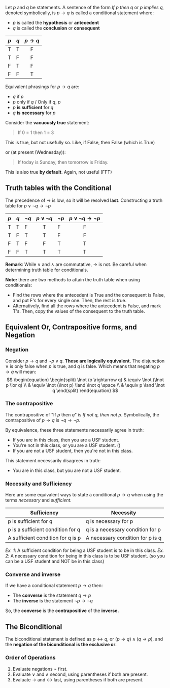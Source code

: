 Let $p$ and $q$ be statements. A sentence of the form *If p then q* or *p implies q,* denoted symbolically, is $p \rightarrow q$ is called a conditional statement where: 
- $p$ is called the **hypothesis** or **antecedent**
- $q$ is called the **conclusion** or **consequent**

| $p$ | $q$ | $p \rightarrow q$ |
| --- | --- |:-----------------:|
| T   | T   |         F         |
| T   | F   |         F         |
| F   | T   |         F         |
| F   | F   |         T         |

Equivalent phrasings for $p \rightarrow q$ are: 
- $q$ if $p$
- $p$ only if $q$ / Only if $q$, $p$
- $p$ **is sufficient** for $q$
- $q$ **is necessary** for $p$

Consider the **vacuously true** statement: 
> If 0 = 1 then 1 = 3

This is true, but not usefully so. Like, if False, then False (which is True)

or (at present (Wednesday)): 
> If today is Sunday, then tomorrow is Friday. 

This is also true **by default**. Again, not useful (FFT)

## Truth tables with the Conditional
The precedence of $\rightarrow$ is low, so it will be resolved **last**. 
Constructing a truth table for $p \lor \lnot q \rightarrow \lnot p$

| $p$ | $q$ | $\lnot q$ | $p \lor \lnot q$ | $\lnot p$ | $p \lor \lnot q \rightarrow \lnot p$ |
| --- | --- | --------- |:----------------:| --------- |:------------------------------------:|
| T   | T   | F         |        T         | F         |                  F                   |
| T   | F   | T         |        T         | F         |                  F                   |
| F   | T   | F         |        F         | T         |                  T                   |
| F   | F   | T         |        T         | T         |                  T                   |

**Remark**: While $\lor$ and $\land$ are commutative, $\rightarrow$ is not. Be careful when determining truth table for conditionals. 

**Note:** there are two methods to attain the truth table when using conditionals: 
- Find the rows where the antecedent is True and the consequent is False, and put F's for every single one. Then, the rest is true.
- Alternatively, find all the rows where the antecedent is False, and mark T's. Then, copy the values of the consequent to the truth table.

## Equivalent Or, Contrapositive forms, and Negation

### Negation
Consider $p \rightarrow q$ and $\lnot p \lor q$. **These are logically equivalent.**
The disjunction $\lor$ is only false when $p$ is true, and $q$ is false. Which means that negating $p \rightarrow q$ will mean: 
$$
\begin{equation}
\begin{split}
\lnot (p \rightarrow q) & \equiv \lnot (\lnot p \lor q) \\
& \equiv \lnot (\lnot p) \land \lnot q \space \\ 
& \equiv p \land \lnot q
\end{split}
\end{equation}
$$

### The contrapositive
The contrapositive of "If $p$ then $q$" is *If not $q$, then not $p$*. Symbolically, the contrapositive of $p \rightarrow q$ is $\lnot q \rightarrow \lnot p$.

By equivalence, these three statements necessarily agree in truth: 
- If you are in this class, then you are a USF student.
- You're not in this class, or you are a USF student. ()
- If you are not a USF student, then you're not in this class. 

This statement necessarily disagrees in truth: 
- You are in this class, but you are not a USF student.

### Necessity and Sufficiency
Here are some equivalent ways to state a conditional $p \rightarrow q$ when using the terms *necessary* and *sufficient.*

| Sufficiency                       | Necessity                        |
| --------------------------------- | -------------------------------- |
| p is sufficient for q             | q is necessary for p             |
| p is a sufficient condition for q | q is a necessary condition for p |
| A sufficient condition for q is p | A necessary condition for p is q |

*Ex. 1*: A sufficient condition for being a USF student is to be in this class.
*Ex. 2*: A necessary condition for being in this class is to be USF student. (so you can be a USF student and NOT be in this class)

### Converse and inverse
If we have a conditional statement $p \rightarrow q$ then: 
- The **converse** is the statement $q \rightarrow p$
- The **inverse** is the statement $\lnot p \rightarrow \lnot q$

So, the **converse** is the **contrapositive** of the **inverse.**

## The Biconditional
The biconditional statement is defined as $p \leftrightarrow q$, or $(p \rightarrow q) \land (q \rightarrow p)$, and the **negation of the biconditional is the exclusive or**.

### Order of Operations
1. Evaluate negations $\lnot$ first. 
2. Evaluate $\lor$ and $\land$ second, using parentheses if both are present.
3. Evaluate $\rightarrow$ and $\leftrightarrow$ last, using parentheses if both are present.